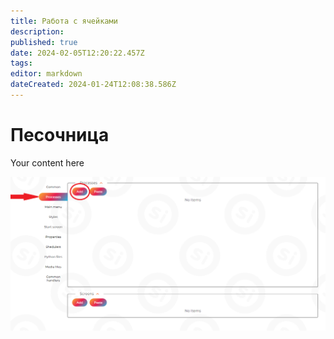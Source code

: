 ```yaml
---
title: Работа с ячейками
description: 
published: true
date: 2024-02-05T12:20:22.457Z
tags: 
editor: markdown
dateCreated: 2024-01-24T12:08:38.586Z
---
```


# Песочница

Your content here


<html>
 <head>
  <meta charset="utf-8">
  <title>Увеличение изображения</title>
  <style>
   .scale {
    transition: 1s; /* Время эффекта */
   }
   .scale:hover {
    transform: scale(1.2); /* Увеличиваем масштаб */
   }
  </style>
 </head>
 <body>
  <p>
   <img src="/files/Pastedimage20240126134630.png" alt="" class="scale">
  </p>
 </body>
</html>